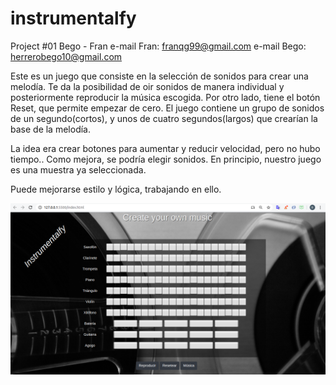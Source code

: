 # instrumentalfy
Project #01 Bego - Fran
e-mail Fran: franqg99@gmail.com
e-mail Bego: herrerobego10@gmail.com

Este es un juego que consiste en la selección de sonidos para crear una melodía. Te da la posibilidad de oir sonidos de manera individual y posteriormente reproducir la música escogida.
Por otro lado, tiene el botón Reset, que permite empezar de cero.
El juego contiene un grupo de sonidos de un segundo(cortos), y unos de cuatro segundos(largos) que crearían la base de la melodía.


La idea era crear botones para aumentar y reducir velocidad, pero no hubo tiempo.. Como mejora, se podría elegir sonidos. En principio, nuestro juego es una muestra ya seleccionada.

Puede mejorarse estilo y lógica, trabajando en ello.

![](./images/CapturaJuego.png)
